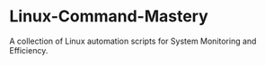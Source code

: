 # Linux-Command-Mastery
A collection of Linux automation scripts for System Monitoring and Efficiency.
